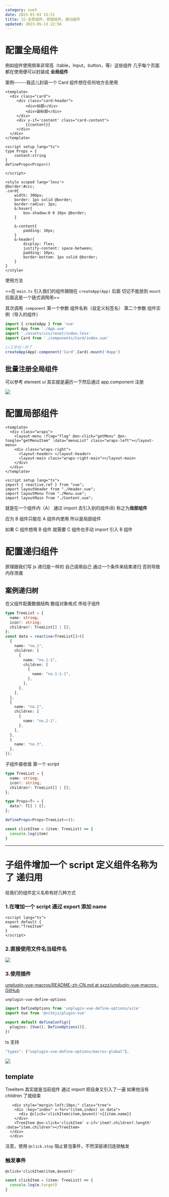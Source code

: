 ```yaml
---
category: vue3
date: 2023-01-03 15:51
title: 15-全局组件，局部组件，递归组件
updated: 2023-05-13 22:56
---
```


# 配置全局组件

例如组件使用频率非常高（table，Input，button，等）这些组件 几乎每个页面都在使用便可以封装成 **全局组件**

案例------我这儿封装一个 Card 组件想在任何地方去使用

```vue
<template>
  <div class="card">
     <div class="card-header">
         <div>标题</div>
         <div>副标题</div>
     </div>
     <div v-if='content' class="card-content">
         {{content}}
     </div>
  </div>
</template>

<script setup lang="ts">
type Props = {
    content:string
}
defineProps<Props>()

</script>

<style scoped lang='less'>
@border:#ccc;
.card{
    width: 300px;
    border: 1px solid @border;
    border-radius: 3px;
    &:hover{
        box-shadow:0 0 10px @border;
    }

    &-content{
        padding: 10px;
    }
    &-header{
        display: flex;
        justify-content: space-between;
        padding: 10px;
        border-bottom: 1px solid @border;
    }
}
</style>
```

使用方法

==在 `main.ts` 引入我们的组件跟随在 `createApp(App)` 后面 切记不能放到 `mount` 后面这是一个链式调用用==

其次调用  `component` 第一个参数 组件名称（自定义标签名） 第二个参数 组件实例（导入的组件）

```ts
import { createApp } from 'vue'
import App from './App.vue'
import './assets/css/reset/index.less'
import Card from './components/Card/index.vue'

//三步合一步了
createApp(App).component('Card',Card).mount('#app')
```

## 批量注册全局组件

可以参考 element ui 其实就是遍历一下然后通过 app.component 注册

![](./_images/image-2023-01-03_21-15-15-343-15-全局组件，局部组件，递归组件.png)

# 配置局部组件

```vue
<template>
  <div class="wraps">
    <layout-menu :flag="flag" @on-click="getMenu" @on-toogle="getMenuItem" :data="menuList" class="wraps-left"></layout-menu>
    <div class="wraps-right">
      <layout-header> </layout-header>
      <layout-main class="wraps-right-main"></layout-main>
    </div>
  </div>
</template>

<script setup lang="ts">
import { reactive,ref } from "vue";
import layoutHeader from "./Header.vue";
import layoutMenu from "./Menu.vue";
import layoutMain from "./Content.vue";
```

就是在一个组件内（A） 通过 import 去引入别的组件(B) 称之为**局部组件**

应为 B 组件只能在 A 组件内使用 所以是局部组件

如果 C 组件想用 B 组件 就需要 C 组件也手动 import 引入 B 组件

# 配置递归组件

原理跟我们写 js 递归是一样的 自己调用自己 通过一个条件来结束递归 否则导致内存泄漏

## 案例递归树

在父组件配置数据结构 数组对象格式 传给子组件

```ts
type TreeList = {
  name: string;
  icon?: string;
  children?: TreeList[] | [];
};
const data = reactive<TreeList[]>([
  {
    name: "no.1",
    children: [
      {
        name: "no.1-1",
        children: [
          {
            name: "no.1-1-1",
          },
        ],
      },
    ],
  },
  {
    name: "no.2",
    children: [
      {
        name: "no.2-1",
      },
    ],
  },
  {
    name: "no.3",
  },
]);
```

子组件接收值 第一个 script

```ts
type TreeList = {
  name: string;
  icon?: string;
  children?: TreeList[] | [];
};

type Props<T> = {
  data?: T[] | [];
};

defineProps<Props<TreeList>>();

const clickItem = (item: TreeList) => {
  console.log(item)
}
```

---

# 子组件增加一个 script 定义组件名称为了 递归用  

给我们的组件定义名称有好几种方式

### 1.在增加一个 script 通过 export 添加 name

```vue
<script lang="ts">
export default {
  name:"TreeItem"
}
</script>
```

### 2.直接使用文件名当组件名

![](./_images/image-2023-01-03_21-33-55-347-15-全局组件，局部组件，递归组件.png)

### 3.使用插件

[unplugin-vue-macros/README-zh-CN.md at sxzz/unplugin-vue-macros · GitHub](https://github.com/sxzz/unplugin-vue-macros/blob/HEAD/packages/define-options/README-zh-CN.md "unplugin-vue-macros/README-zh-CN.md at 722a80795a6c7558debf7c62fd5f57de70e0d0bf · sxzz/unplugin-vue-macros · GitHub")

`unplugin-vue-define-options`

```ts
import DefineOptions from 'unplugin-vue-define-options/vite'
import Vue from '@vitejs/plugin-vue'

export default defineConfig({
  plugins: [Vue(), DefineOptions()],
})
```

ts 支持

```js
"types": ["unplugin-vue-define-options/macros-global"],
```

![](./_images/image-2023-01-03_21-33-41-223-15-全局组件，局部组件，递归组件.png)

## template 

TreeItem 其实就是当前组件 通过 import 把自身又引入了一遍 如果他没有 children 了就结束

```vue
   <div style="margin-left:10px;" class="tree">
    <div :key="index" v-for="(item,index) in data">
      <div @click='clickItem(item,$event)'>{{item.name}}
    </div>
    <TreeItem @on-click='clickItem' v-if='item?.children?.length' :data="item.children"></TreeItem>
  </div>
  </div>
```

注意，使用 `@click.stop` 阻止冒泡事件，不然深层递归连锁触发

### 触发事件
`@click='clickItem(item,$event)'` 
```ts
const clickItem = (item: TreeList) => {
  console.log(e.target)
}
```